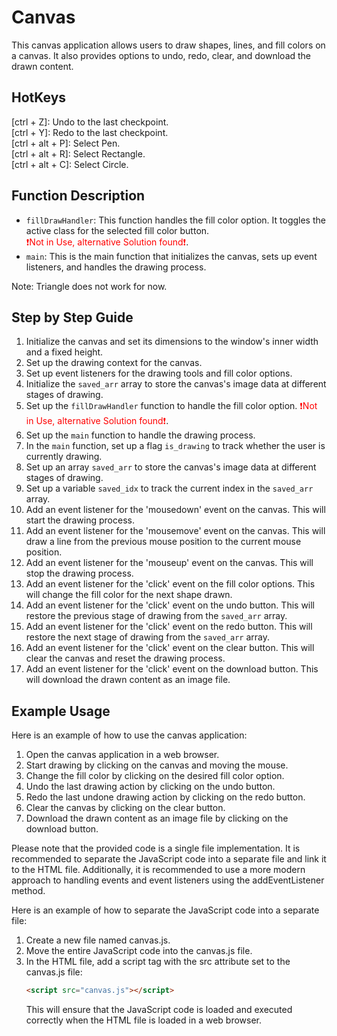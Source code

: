 # Canvas

This canvas application allows users to draw shapes, lines, and fill colors on a canvas. It also provides options to undo, redo, clear, and download the drawn content.

## HotKeys 
[ctrl + Z]: Undo to the last checkpoint. <br>
[ctrl + Y]: Redo to the last checkpoint. <br>
[ctrl + alt + P]: Select Pen. <br>
[ctrl + alt + R]: Select Rectangle. <br>
[ctrl + alt + C]: Select Circle. <br>

## Function Description

- `fillDrawHandler`: This function handles the fill color option. It toggles the active class for the selected fill color button.<br> <span style="color:red"> ❗Not in Use, alternative Solution found❗</span>.
- `main`: This is the main function that initializes the canvas, sets up event listeners, and handles the drawing process.

Note: Triangle does not work for now.

## Step by Step Guide

1. Initialize the canvas and set its dimensions to the window's inner width and a fixed height.
2. Set up the drawing context for the canvas.
3. Set up event listeners for the drawing tools and fill color options.
4. Initialize the `saved_arr` array to store the canvas's image data at different stages of drawing.
5. Set up the `fillDrawHandler` function to handle the fill color option. <span style="color:red"> ❗Not in Use, alternative Solution found❗</span>.
6. Set up the `main` function to handle the drawing process.
7. In the `main` function, set up a flag `is_drawing` to track whether the user is currently drawing.
8. Set up an array `saved_arr` to store the canvas's image data at different stages of drawing.
9. Set up a variable `saved_idx` to track the current index in the `saved_arr` array.
10. Add an event listener for the 'mousedown' event on the canvas. This will start the drawing process.
11. Add an event listener for the 'mousemove' event on the canvas. This will draw a line from the previous mouse position to the current mouse position.
12. Add an event listener for the 'mouseup' event on the canvas. This will stop the drawing process.
13. Add an event listener for the 'click' event on the fill color options. This will change the fill color for the next shape drawn.
14. Add an event listener for the 'click' event on the undo button. This will restore the previous stage of drawing from the `saved_arr` array.
15. Add an event listener for the 'click' event on the redo button. This will restore the next stage of drawing from the `saved_arr` array.
16. Add an event listener for the 'click' event on the clear button. This will clear the canvas and reset the drawing process.
17. Add an event listener for the 'click' event on the download button. This will download the drawn content as an image file.

## Example Usage

Here is an example of how to use the canvas application:

1. Open the canvas application in a web browser.
2. Start drawing by clicking on the canvas and moving the mouse.
3. Change the fill color by clicking on the desired fill color option.
4. Undo the last drawing action by clicking on the undo button.
5. Redo the last undone drawing action by clicking on the redo button.
6. Clear the canvas by clicking on the clear button.
7. Download the drawn content as an image file by clicking on the download button.

Please note that the provided code is a single file implementation. It is recommended to separate the JavaScript code into a separate file and link it to the HTML file. Additionally, it is recommended to use a more modern approach to handling events and event listeners using the addEventListener method.

Here is an example of how to separate the JavaScript code into a separate file:

1. Create a new file named canvas.js.
2. Move the entire JavaScript code into the canvas.js file.
3. In the HTML file, add a script tag with the src attribute set to the canvas.js file:
   ```html
   <script src="canvas.js"></script>
   ```
   This will ensure that the JavaScript code is loaded and executed correctly when the HTML file is loaded in a web browser.


